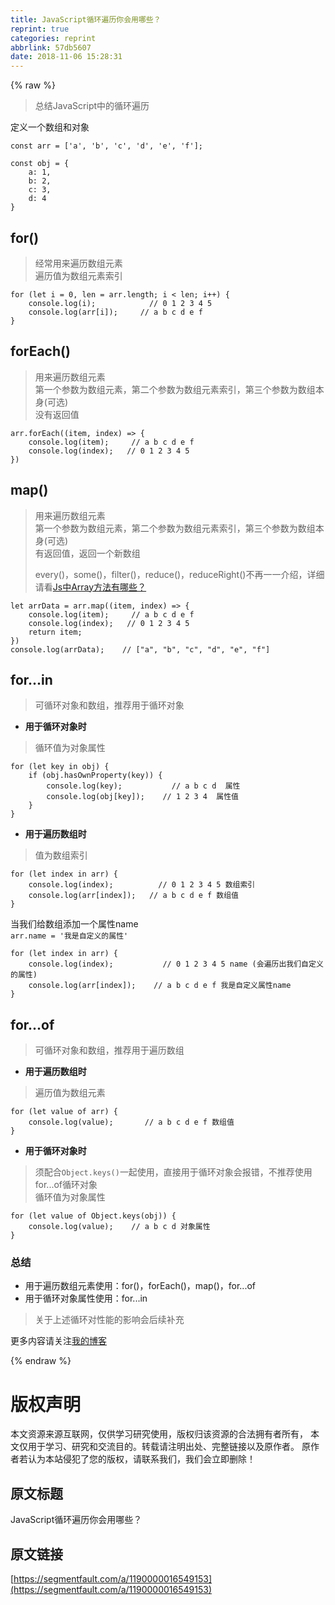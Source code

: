 ```yaml
---
title: JavaScript循环遍历你会用哪些？
reprint: true
categories: reprint
abbrlink: 57db5607
date: 2018-11-06 15:28:31
---
```


{% raw %}
<blockquote>&#x603B;&#x7ED3;JavaScript&#x4E2D;&#x7684;&#x5FAA;&#x73AF;&#x904D;&#x5386;</blockquote><p>&#x5B9A;&#x4E49;&#x4E00;&#x4E2A;&#x6570;&#x7EC4;&#x548C;&#x5BF9;&#x8C61;</p><div class="widget-codetool" style="display:none"><div class="widget-codetool--inner"><span class="selectCode code-tool" data-toggle="tooltip" data-placement="top" title="" data-original-title="&#x5168;&#x9009;"></span> <span type="button" class="copyCode code-tool" data-toggle="tooltip" data-placement="top" data-clipboard-text="const arr = [&apos;a&apos;, &apos;b&apos;, &apos;c&apos;, &apos;d&apos;, &apos;e&apos;, &apos;f&apos;];" title="" data-original-title="&#x590D;&#x5236;"></span> <span type="button" class="saveToNote code-tool" data-toggle="tooltip" data-placement="top" title="" data-original-title="&#x653E;&#x8FDB;&#x7B14;&#x8BB0;"></span></div></div><pre class="javascript hljs"><code class="javascript" style="word-break:break-word;white-space:initial"><span class="hljs-keyword">const</span> arr = [<span class="hljs-string">&apos;a&apos;</span>, <span class="hljs-string">&apos;b&apos;</span>, <span class="hljs-string">&apos;c&apos;</span>, <span class="hljs-string">&apos;d&apos;</span>, <span class="hljs-string">&apos;e&apos;</span>, <span class="hljs-string">&apos;f&apos;</span>];</code></pre><div class="widget-codetool" style="display:none"><div class="widget-codetool--inner"><span class="selectCode code-tool" data-toggle="tooltip" data-placement="top" title="" data-original-title="&#x5168;&#x9009;"></span> <span type="button" class="copyCode code-tool" data-toggle="tooltip" data-placement="top" data-clipboard-text="const obj = {
    a: 1,
    b: 2,
    c: 3,
    d: 4
}" title="" data-original-title="&#x590D;&#x5236;"></span> <span type="button" class="saveToNote code-tool" data-toggle="tooltip" data-placement="top" title="" data-original-title="&#x653E;&#x8FDB;&#x7B14;&#x8BB0;"></span></div></div><pre class="javascript hljs"><code class="javascript"><span class="hljs-keyword">const</span> obj = {
    <span class="hljs-attr">a</span>: <span class="hljs-number">1</span>,
    <span class="hljs-attr">b</span>: <span class="hljs-number">2</span>,
    <span class="hljs-attr">c</span>: <span class="hljs-number">3</span>,
    <span class="hljs-attr">d</span>: <span class="hljs-number">4</span>
}</code></pre><h2 id="articleHeader0">for()</h2><blockquote>&#x7ECF;&#x5E38;&#x7528;&#x6765;&#x904D;&#x5386;&#x6570;&#x7EC4;&#x5143;&#x7D20;<br>&#x904D;&#x5386;&#x503C;&#x4E3A;&#x6570;&#x7EC4;&#x5143;&#x7D20;&#x7D22;&#x5F15;</blockquote><div class="widget-codetool" style="display:none"><div class="widget-codetool--inner"><span class="selectCode code-tool" data-toggle="tooltip" data-placement="top" title="" data-original-title="&#x5168;&#x9009;"></span> <span type="button" class="copyCode code-tool" data-toggle="tooltip" data-placement="top" data-clipboard-text="for (let i = 0, len = arr.length; i &lt; len; i++) {
    console.log(i);            // 0 1 2 3 4 5
    console.log(arr[i]);     // a b c d e f
}" title="" data-original-title="&#x590D;&#x5236;"></span> <span type="button" class="saveToNote code-tool" data-toggle="tooltip" data-placement="top" title="" data-original-title="&#x653E;&#x8FDB;&#x7B14;&#x8BB0;"></span></div></div><pre class="javascript hljs"><code class="javascript"><span class="hljs-keyword">for</span> (<span class="hljs-keyword">let</span> i = <span class="hljs-number">0</span>, len = arr.length; i &lt; len; i++) {
    <span class="hljs-built_in">console</span>.log(i);            <span class="hljs-comment">// 0 1 2 3 4 5</span>
    <span class="hljs-built_in">console</span>.log(arr[i]);     <span class="hljs-comment">// a b c d e f</span>
}</code></pre><h2 id="articleHeader1">forEach()</h2><blockquote>&#x7528;&#x6765;&#x904D;&#x5386;&#x6570;&#x7EC4;&#x5143;&#x7D20;<br>&#x7B2C;&#x4E00;&#x4E2A;&#x53C2;&#x6570;&#x4E3A;&#x6570;&#x7EC4;&#x5143;&#x7D20;&#xFF0C;&#x7B2C;&#x4E8C;&#x4E2A;&#x53C2;&#x6570;&#x4E3A;&#x6570;&#x7EC4;&#x5143;&#x7D20;&#x7D22;&#x5F15;&#xFF0C;&#x7B2C;&#x4E09;&#x4E2A;&#x53C2;&#x6570;&#x4E3A;&#x6570;&#x7EC4;&#x672C;&#x8EAB;(&#x53EF;&#x9009;)<br>&#x6CA1;&#x6709;&#x8FD4;&#x56DE;&#x503C;</blockquote><div class="widget-codetool" style="display:none"><div class="widget-codetool--inner"><span class="selectCode code-tool" data-toggle="tooltip" data-placement="top" title="" data-original-title="&#x5168;&#x9009;"></span> <span type="button" class="copyCode code-tool" data-toggle="tooltip" data-placement="top" data-clipboard-text="arr.forEach((item, index) =&gt; {
    console.log(item);     // a b c d e f 
    console.log(index);   // 0 1 2 3 4 5
})" title="" data-original-title="&#x590D;&#x5236;"></span> <span type="button" class="saveToNote code-tool" data-toggle="tooltip" data-placement="top" title="" data-original-title="&#x653E;&#x8FDB;&#x7B14;&#x8BB0;"></span></div></div><pre class="javascript hljs"><code class="javascript">arr.forEach(<span class="hljs-function">(<span class="hljs-params">item, index</span>) =&gt;</span> {
    <span class="hljs-built_in">console</span>.log(item);     <span class="hljs-comment">// a b c d e f </span>
    <span class="hljs-built_in">console</span>.log(index);   <span class="hljs-comment">// 0 1 2 3 4 5</span>
})</code></pre><h2 id="articleHeader2">map()</h2><blockquote>&#x7528;&#x6765;&#x904D;&#x5386;&#x6570;&#x7EC4;&#x5143;&#x7D20;<br>&#x7B2C;&#x4E00;&#x4E2A;&#x53C2;&#x6570;&#x4E3A;&#x6570;&#x7EC4;&#x5143;&#x7D20;&#xFF0C;&#x7B2C;&#x4E8C;&#x4E2A;&#x53C2;&#x6570;&#x4E3A;&#x6570;&#x7EC4;&#x5143;&#x7D20;&#x7D22;&#x5F15;&#xFF0C;&#x7B2C;&#x4E09;&#x4E2A;&#x53C2;&#x6570;&#x4E3A;&#x6570;&#x7EC4;&#x672C;&#x8EAB;(&#x53EF;&#x9009;)<br>&#x6709;&#x8FD4;&#x56DE;&#x503C;&#xFF0C;&#x8FD4;&#x56DE;&#x4E00;&#x4E2A;&#x65B0;&#x6570;&#x7EC4;<p>every()&#xFF0C;some()&#xFF0C;filter()&#xFF0C;reduce()&#xFF0C;reduceRight()&#x4E0D;&#x518D;&#x4E00;&#x4E00;&#x4ECB;&#x7ECD;&#xFF0C;&#x8BE6;&#x7EC6;&#x8BF7;&#x770B;<a href="https://github.com/hezizi/Blog/issues/5" rel="nofollow noreferrer" target="_blank">Js&#x4E2D;Array&#x65B9;&#x6CD5;&#x6709;&#x54EA;&#x4E9B;&#xFF1F;</a></p></blockquote><div class="widget-codetool" style="display:none"><div class="widget-codetool--inner"><span class="selectCode code-tool" data-toggle="tooltip" data-placement="top" title="" data-original-title="&#x5168;&#x9009;"></span> <span type="button" class="copyCode code-tool" data-toggle="tooltip" data-placement="top" data-clipboard-text="let arrData = arr.map((item, index) =&gt; {
    console.log(item);     // a b c d e f 
    console.log(index);   // 0 1 2 3 4 5
    return item;
})
console.log(arrData);    // [&quot;a&quot;, &quot;b&quot;, &quot;c&quot;, &quot;d&quot;, &quot;e&quot;, &quot;f&quot;]" title="" data-original-title="&#x590D;&#x5236;"></span> <span type="button" class="saveToNote code-tool" data-toggle="tooltip" data-placement="top" title="" data-original-title="&#x653E;&#x8FDB;&#x7B14;&#x8BB0;"></span></div></div><pre class="javascript hljs"><code class="javascript"><span class="hljs-keyword">let</span> arrData = arr.map(<span class="hljs-function">(<span class="hljs-params">item, index</span>) =&gt;</span> {
    <span class="hljs-built_in">console</span>.log(item);     <span class="hljs-comment">// a b c d e f </span>
    <span class="hljs-built_in">console</span>.log(index);   <span class="hljs-comment">// 0 1 2 3 4 5</span>
    <span class="hljs-keyword">return</span> item;
})
<span class="hljs-built_in">console</span>.log(arrData);    <span class="hljs-comment">// [&quot;a&quot;, &quot;b&quot;, &quot;c&quot;, &quot;d&quot;, &quot;e&quot;, &quot;f&quot;]</span></code></pre><h2 id="articleHeader3">for...in</h2><blockquote>&#x53EF;&#x5FAA;&#x73AF;&#x5BF9;&#x8C61;&#x548C;&#x6570;&#x7EC4;&#xFF0C;&#x63A8;&#x8350;&#x7528;&#x4E8E;&#x5FAA;&#x73AF;&#x5BF9;&#x8C61;</blockquote><ul><li><strong>&#x7528;&#x4E8E;&#x5FAA;&#x73AF;&#x5BF9;&#x8C61;&#x65F6;</strong></li></ul><blockquote>&#x5FAA;&#x73AF;&#x503C;&#x4E3A;&#x5BF9;&#x8C61;&#x5C5E;&#x6027;</blockquote><div class="widget-codetool" style="display:none"><div class="widget-codetool--inner"><span class="selectCode code-tool" data-toggle="tooltip" data-placement="top" title="" data-original-title="&#x5168;&#x9009;"></span> <span type="button" class="copyCode code-tool" data-toggle="tooltip" data-placement="top" data-clipboard-text="for (let key in obj) {
    if (obj.hasOwnProperty(key)) {
        console.log(key);           // a b c d  &#x5C5E;&#x6027;
        console.log(obj[key]);    // 1 2 3 4  &#x5C5E;&#x6027;&#x503C;
    }
}" title="" data-original-title="&#x590D;&#x5236;"></span> <span type="button" class="saveToNote code-tool" data-toggle="tooltip" data-placement="top" title="" data-original-title="&#x653E;&#x8FDB;&#x7B14;&#x8BB0;"></span></div></div><pre class="javascript hljs"><code class="javascript"><span class="hljs-keyword">for</span> (<span class="hljs-keyword">let</span> key <span class="hljs-keyword">in</span> obj) {
    <span class="hljs-keyword">if</span> (obj.hasOwnProperty(key)) {
        <span class="hljs-built_in">console</span>.log(key);           <span class="hljs-comment">// a b c d  &#x5C5E;&#x6027;</span>
        <span class="hljs-built_in">console</span>.log(obj[key]);    <span class="hljs-comment">// 1 2 3 4  &#x5C5E;&#x6027;&#x503C;</span>
    }
}</code></pre><ul><li><strong>&#x7528;&#x4E8E;&#x904D;&#x5386;&#x6570;&#x7EC4;&#x65F6;</strong></li></ul><blockquote>&#x503C;&#x4E3A;&#x6570;&#x7EC4;&#x7D22;&#x5F15;</blockquote><div class="widget-codetool" style="display:none"><div class="widget-codetool--inner"><span class="selectCode code-tool" data-toggle="tooltip" data-placement="top" title="" data-original-title="&#x5168;&#x9009;"></span> <span type="button" class="copyCode code-tool" data-toggle="tooltip" data-placement="top" data-clipboard-text="for (let index in arr) {
    console.log(index);          // 0 1 2 3 4 5 &#x6570;&#x7EC4;&#x7D22;&#x5F15;
    console.log(arr[index]);   // a b c d e f &#x6570;&#x7EC4;&#x503C;
}" title="" data-original-title="&#x590D;&#x5236;"></span> <span type="button" class="saveToNote code-tool" data-toggle="tooltip" data-placement="top" title="" data-original-title="&#x653E;&#x8FDB;&#x7B14;&#x8BB0;"></span></div></div><pre class="javascript hljs"><code class="javascript"><span class="hljs-keyword">for</span> (<span class="hljs-keyword">let</span> index <span class="hljs-keyword">in</span> arr) {
    <span class="hljs-built_in">console</span>.log(index);          <span class="hljs-comment">// 0 1 2 3 4 5 &#x6570;&#x7EC4;&#x7D22;&#x5F15;</span>
    <span class="hljs-built_in">console</span>.log(arr[index]);   <span class="hljs-comment">// a b c d e f &#x6570;&#x7EC4;&#x503C;</span>
}</code></pre><p>&#x5F53;&#x6211;&#x4EEC;&#x7ED9;&#x6570;&#x7EC4;&#x6DFB;&#x52A0;&#x4E00;&#x4E2A;&#x5C5E;&#x6027;name<br><code>arr.name = &apos;&#x6211;&#x662F;&#x81EA;&#x5B9A;&#x4E49;&#x7684;&#x5C5E;&#x6027;&apos;</code></p><div class="widget-codetool" style="display:none"><div class="widget-codetool--inner"><span class="selectCode code-tool" data-toggle="tooltip" data-placement="top" title="" data-original-title="&#x5168;&#x9009;"></span> <span type="button" class="copyCode code-tool" data-toggle="tooltip" data-placement="top" data-clipboard-text="for (let index in arr) {
    console.log(index);           // 0 1 2 3 4 5 name (&#x4F1A;&#x904D;&#x5386;&#x51FA;&#x6211;&#x4EEC;&#x81EA;&#x5B9A;&#x4E49;&#x7684;&#x5C5E;&#x6027;)
    console.log(arr[index]);    // a b c d e f &#x6211;&#x662F;&#x81EA;&#x5B9A;&#x4E49;&#x5C5E;&#x6027;name
}" title="" data-original-title="&#x590D;&#x5236;"></span> <span type="button" class="saveToNote code-tool" data-toggle="tooltip" data-placement="top" title="" data-original-title="&#x653E;&#x8FDB;&#x7B14;&#x8BB0;"></span></div></div><pre class="javascript hljs"><code class="javascript"><span class="hljs-keyword">for</span> (<span class="hljs-keyword">let</span> index <span class="hljs-keyword">in</span> arr) {
    <span class="hljs-built_in">console</span>.log(index);           <span class="hljs-comment">// 0 1 2 3 4 5 name (&#x4F1A;&#x904D;&#x5386;&#x51FA;&#x6211;&#x4EEC;&#x81EA;&#x5B9A;&#x4E49;&#x7684;&#x5C5E;&#x6027;)</span>
    <span class="hljs-built_in">console</span>.log(arr[index]);    <span class="hljs-comment">// a b c d e f &#x6211;&#x662F;&#x81EA;&#x5B9A;&#x4E49;&#x5C5E;&#x6027;name</span>
}</code></pre><h2 id="articleHeader4">for...of</h2><blockquote>&#x53EF;&#x5FAA;&#x73AF;&#x5BF9;&#x8C61;&#x548C;&#x6570;&#x7EC4;&#xFF0C;&#x63A8;&#x8350;&#x7528;&#x4E8E;&#x904D;&#x5386;&#x6570;&#x7EC4;</blockquote><ul><li><strong>&#x7528;&#x4E8E;&#x904D;&#x5386;&#x6570;&#x7EC4;&#x65F6;</strong></li></ul><blockquote>&#x904D;&#x5386;&#x503C;&#x4E3A;&#x6570;&#x7EC4;&#x5143;&#x7D20;</blockquote><div class="widget-codetool" style="display:none"><div class="widget-codetool--inner"><span class="selectCode code-tool" data-toggle="tooltip" data-placement="top" title="" data-original-title="&#x5168;&#x9009;"></span> <span type="button" class="copyCode code-tool" data-toggle="tooltip" data-placement="top" data-clipboard-text="for (let value of arr) {
    console.log(value);       // a b c d e f &#x6570;&#x7EC4;&#x503C;
}" title="" data-original-title="&#x590D;&#x5236;"></span> <span type="button" class="saveToNote code-tool" data-toggle="tooltip" data-placement="top" title="" data-original-title="&#x653E;&#x8FDB;&#x7B14;&#x8BB0;"></span></div></div><pre class="javascript hljs"><code class="javascript"><span class="hljs-keyword">for</span> (<span class="hljs-keyword">let</span> value <span class="hljs-keyword">of</span> arr) {
    <span class="hljs-built_in">console</span>.log(value);       <span class="hljs-comment">// a b c d e f &#x6570;&#x7EC4;&#x503C;</span>
}</code></pre><ul><li><strong>&#x7528;&#x4E8E;&#x5FAA;&#x73AF;&#x5BF9;&#x8C61;&#x65F6;</strong></li></ul><blockquote>&#x987B;&#x914D;&#x5408;<code>Object.keys()</code>&#x4E00;&#x8D77;&#x4F7F;&#x7528;&#xFF0C;&#x76F4;&#x63A5;&#x7528;&#x4E8E;&#x5FAA;&#x73AF;&#x5BF9;&#x8C61;&#x4F1A;&#x62A5;&#x9519;&#xFF0C;&#x4E0D;&#x63A8;&#x8350;&#x4F7F;&#x7528;for...of&#x5FAA;&#x73AF;&#x5BF9;&#x8C61;<br>&#x5FAA;&#x73AF;&#x503C;&#x4E3A;&#x5BF9;&#x8C61;&#x5C5E;&#x6027;</blockquote><div class="widget-codetool" style="display:none"><div class="widget-codetool--inner"><span class="selectCode code-tool" data-toggle="tooltip" data-placement="top" title="" data-original-title="&#x5168;&#x9009;"></span> <span type="button" class="copyCode code-tool" data-toggle="tooltip" data-placement="top" data-clipboard-text="for (let value of Object.keys(obj)) {
    console.log(value);    // a b c d &#x5BF9;&#x8C61;&#x5C5E;&#x6027;
}" title="" data-original-title="&#x590D;&#x5236;"></span> <span type="button" class="saveToNote code-tool" data-toggle="tooltip" data-placement="top" title="" data-original-title="&#x653E;&#x8FDB;&#x7B14;&#x8BB0;"></span></div></div><pre class="javascript hljs"><code class="javascript"><span class="hljs-keyword">for</span> (<span class="hljs-keyword">let</span> value <span class="hljs-keyword">of</span> <span class="hljs-built_in">Object</span>.keys(obj)) {
    <span class="hljs-built_in">console</span>.log(value);    <span class="hljs-comment">// a b c d &#x5BF9;&#x8C61;&#x5C5E;&#x6027;</span>
}</code></pre><h3 id="articleHeader5">&#x603B;&#x7ED3;</h3><ul><li>&#x7528;&#x4E8E;&#x904D;&#x5386;&#x6570;&#x7EC4;&#x5143;&#x7D20;&#x4F7F;&#x7528;&#xFF1A;for()&#xFF0C;forEach()&#xFF0C;map()&#xFF0C;for...of</li><li>&#x7528;&#x4E8E;&#x5FAA;&#x73AF;&#x5BF9;&#x8C61;&#x5C5E;&#x6027;&#x4F7F;&#x7528;&#xFF1A;for...in</li></ul><blockquote>&#x5173;&#x4E8E;&#x4E0A;&#x8FF0;&#x5FAA;&#x73AF;&#x5BF9;&#x6027;&#x80FD;&#x7684;&#x5F71;&#x54CD;&#x4F1A;&#x540E;&#x7EED;&#x8865;&#x5145;</blockquote><p>&#x66F4;&#x591A;&#x5185;&#x5BB9;&#x8BF7;&#x5173;&#x6CE8;<a href="https://github.com/hezizi/Blog" rel="nofollow noreferrer" target="_blank">&#x6211;&#x7684;&#x535A;&#x5BA2;</a></p>
{% endraw %}

# 版权声明
本文资源来源互联网，仅供学习研究使用，版权归该资源的合法拥有者所有，
本文仅用于学习、研究和交流目的。转载请注明出处、完整链接以及原作者。
原作者若认为本站侵犯了您的版权，请联系我们，我们会立即删除！

## 原文标题
JavaScript循环遍历你会用哪些？

## 原文链接
[https://segmentfault.com/a/1190000016549153](https://segmentfault.com/a/1190000016549153)

